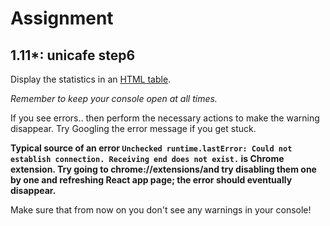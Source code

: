 # Assignment

## 1.11\*: unicafe step6

Display the statistics in an [HTML table](https://developer.mozilla.org/en-US/docs/Learn/HTML/Tables/Basics).

_Remember to keep your console open at all times._

If you see errors.. then perform the necessary actions to make the warning disappear. Try Googling the error message if you get stuck.

**Typical source of an error `Unchecked runtime.lastError: Could not establish connection. Receiving end does not exist.` is Chrome extension. Try going to chrome://extensions/and try disabling them one by one and refreshing React app page; the error should eventually disappear.**

Make sure that from now on you don't see any warnings in your console!

